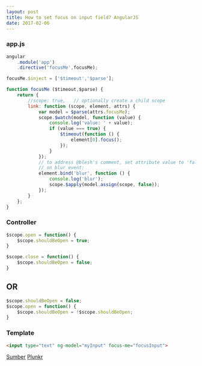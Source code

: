```yaml
---
layout: post
title: How to set focus on input field? AngularJS
date: 2017-02-06 
---
```


### app.js

```javascript
angular
    .module('app')
    .directive('focusMe',focusMe);

focusMe.$inject = ['$timeout','$parse'];

function focusMe ($timeout,$parse) {
    return {
        //scope: true,   // optionally create a child scope
        link: function (scope, element, attrs) {
            var model = $parse(attrs.focusMe);
            scope.$watch(model, function (value) {
                console.log('value: ' + value);
                if (value === true) {
                    $timeout(function () {
                        element[0].focus();
                    });
                }
            });
            // to address @blesh's comment, set attribute value to 'false'
            // on blur event:
            element.bind('blur', function () {
                console.log('blur');
                scope.$apply(model.assign(scope, false));
            });
        }
    };
}
```

### Controller

```javascript
$scope.open = function() {
    $scope.shouldBeOpen = true;
}

$scope.close = function() {
    $scope.shouldBeOpen = false;
}
```
## OR

```javascript
$scope.shouldBeOpen = false;
$scope.open = function() {
    $scope.shouldBeOpen = !$scope.shouldBeOpen;
}
```

### Template

```html
<input type="text" ng-model="myInput" focus-me="focusInput">
```

[Sumber](http://stackoverflow.com/questions/14833326/how-to-set-focus-on-input-field)
[Plunkr](http://plnkr.co/edit/V8PSie?p=preview)
